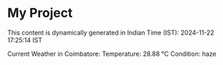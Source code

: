 # My Project

This content is dynamically generated in Indian Time (IST): 2024-11-22 17:25:14 IST


Current Weather in Coimbatore:
Temperature: 28.88 °C
Condition: haze
